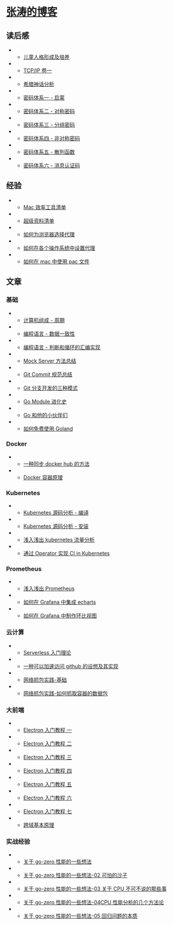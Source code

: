 <!-- docs/_sidebar.md -->

# [张涛的博客](/)

## 读后感

- - [儿童人格形成及培养](/book/children.md)
- - [TCP/IP 卷一](/book/tcp-ip.md)
- - [希腊神话分析](/book/mythos.md)
- - [密码体系一 - 启蒙](/book/secret/01.md)
- - [密码体系二 - 对称密码](/book/secret/02.md)
- - [密码体系三 - 分组密码](/book/secret/03.md)
- - [密码体系四 - 非对称密码](/book/secret/04.md)
- - [密码体系五 - 散列函数](/book/secret/05.md)
- - [密码体系六 - 消息认证码](/book/secret/06.md)

## 经验

- - [Mac 效率工具清单](/doc/experience/mac.md)
- - [超级资料清单](/doc/experience/Super-data.md)
- - [如何为浏览器选择代理](/doc/experience/proxy/how-to-use-proxy-in-browser.md)
- - [如何在各个操作系统中设置代理](/doc/experience/proxy/how-to-use-proxy-in-os.md)
- - [如何在 mac 中使用 pac 文件](/doc/experience/proxy/how-to-use-pac-in-os.md)

## 文章

### 基础

- - [计算机组成 - 周期](/doc/base/zucheng-cpu.md)
- - [编程语言 - 数据一致性](/doc/base/golang-data-share.md)
- - [编程语言 - 判断和循环的汇编实现](/doc/base/c-loop.md)
- - [Mock Server 方法总结](/doc/base/mock-server.md)
- - [Git Commit 规范总结](/doc/base/git-commit.md)
- - [Git 分支开发的三种模式](/doc/base/git-branch.md)
- - [Go Module 进化史](/doc/base/golang-mod.md)
- - [Go 和他的小伙伴们](/doc/base/go-and-its-friends.md)
- - [如何免费使用 Goland](/doc/base/how-to-use-goland-free.md)

### Docker

- - [一种同步 docker hub 的方法](/doc/docker/docker-hub.md)
- - [Docker 容器原理](/doc/docker/docker-what.md)

### Kubernetes

- - [Kubernetes 源码分析 - 编译](/doc/kubernetes/build.md)
- - [Kubernetes 源码分析 - 安装](/doc/kubernetes/setup.md)
- - [浅入浅出 kubernetes 流量分析](/doc/kubernetes/eyes.md)
- - [通过 Operator 实现 CI in Kubernetes](/doc/kubernetes/ci-with-operator.md)

### Prometheus

- - [浅入浅出 Prometheus](/doc/prometheus/in-out-prometheus.md)
- - [如何在 Grafana 中集成 echarts](/doc/prometheus/useecharts-in-grafana.md)
- - [如何在 Grafana 中制作环比视图](/doc/prometheus/compare-in-grafana.md)

### 云计算

- - [Serverless 入门理论](/doc/cloud/serverless.md)
- - [一种可以加速访问 github 的设想及其实现](/doc/cloud/github.md)
- - [网络抓包实践-基础](/doc/cloud/capture-01.md)
- - [网络抓包实践-如何抓取容器的数据包](/doc/cloud/capture-02.md)

### 大前端

- - [Electron 入门教程 一](/doc/front/electron/use-electron-01.md)
- - [Electron 入门教程 二](/doc/front/electron/use-electron-02.md)
- - [Electron 入门教程 三](/doc/front/electron/use-electron-03.md)
- - [Electron 入门教程 四](/doc/front/electron/use-electron-04.md)
- - [Electron 入门教程 五](/doc/front/electron/use-electron-05.md)
- - [Electron 入门教程 六](/doc/front/electron/use-electron-06.md)
- - [Electron 入门教程 七](/doc/front/electron/use-electron-07.md)

- - [跨域基本原理](/doc/front/cors.md)

### 实战经验

- - [关于 go-zero 性能的一些想法](/doc/think/go-zero.md)
- - [关于 go-zero 性能的一些想法-02 可怕的沙子](/doc/think/cpu.md)
- - [关于 go-zero 性能的一些想法-03 关于 CPU 不可不说的那些事](/doc/think/cpu-03.md)
- - [关于 go-zero 性能的一些想法-04CPU 性能分析的几个方法论](/doc/think/cpu-04.md)
- - [关于 go-zero 性能的一些想法-05 回归问题的本质](/doc/think/cpu-05.md)
